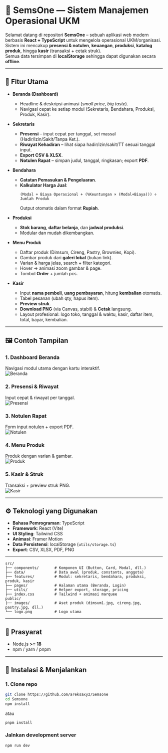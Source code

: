 # 💼 SemsOne — Sistem Manajemen Operasional UKM

Selamat datang di repositori **SemsOne** – sebuah aplikasi web modern berbasis **React + TypeScript** untuk mengelola operasional UKM/organisasi.  
Sistem ini mencakup **presensi & notulen**, **keuangan**, **produksi**, **katalog produk**, hingga **kasir** (transaksi + cetak struk).  
Semua data tersimpan di **localStorage** sehingga dapat digunakan secara **offline**.

---

## 🎯 Fitur Utama

* **Beranda (Dashboard)**
  * Headline & deskripsi animasi (*small price, big taste*).
  * Navigasi cepat ke setiap modul (Sekretaris, Bendahara, Produksi, Produk, Kasir).

* **Sekretaris**
  * **Presensi** – input cepat per tanggal, set massal (Hadir/Izin/Sakit/Tanpa Ket.).
  * **Riwayat Kehadiran** – lihat siapa hadir/izin/sakit/TT sesuai tanggal input.
  * **Export CSV & XLSX**.
  * **Notulen Rapat** – simpan judul, tanggal, ringkasan; export **PDF**.

* **Bendahara**
  * **Catatan Pemasukan & Pengeluaran**.
  * **Kalkulator Harga Jual**:  
    ```
    (Modal + Biaya Operasional + (%Keuntungan × (Modal+Biaya))) ÷ Jumlah Produk
    ```
    Output otomatis dalam format **Rupiah**.

* **Produksi**
  * **Stok barang**, **daftar belanja**, dan **jadwal produksi**.
  * Modular dan mudah dikembangkan.

* **Menu Produk**
  * Daftar produk (Dimsum, Cireng, Pastry, Brownies, Kopi).
  * Gambar produk dari **galeri lokal** (bukan link).
  * Varian & harga jelas, search + filter kategori.
  * Hover → animasi zoom gambar & page.
  * Tombol **Order** + jumlah pcs.

* **Kasir**
  * Input **nama pembeli**, **uang pembayaran**, hitung **kembalian** otomatis.
  * Tabel pesanan (ubah qty, hapus item).
  * **Preview struk**.
  * **Download PNG** (via Canvas, stabil) & **Cetak** langsung.
  * Layout profesional: logo toko, tanggal & waktu, kasir, daftar item, total, bayar, kembalian.

---

## 🖼️ Contoh Tampilan

### 1. Dashboard Beranda
Navigasi modul utama dengan kartu interaktif.  
![Beranda](docs/beranda.png)

### 2. Presensi & Riwayat
Input cepat & riwayat per tanggal.  
![Presensi](docs/presensi.png)

### 3. Notulen Rapat
Form input notulen + export PDF.  
![Notulen](docs/notulen.png)

### 4. Menu Produk
Produk dengan varian & gambar.  
![Produk](docs/produk.png)

### 5. Kasir & Struk
Transaksi + preview struk PNG.  
![Kasir](docs/kasir.png)

---

## ⚙️ Teknologi yang Digunakan

* **Bahasa Pemrograman**: TypeScript
* **Framework**: React (Vite)
* **UI Styling**: Tailwind CSS
* **Animasi**: Framer Motion
* **Data Persistensi**: localStorage (`utils/storage.ts`)
* **Export**: CSV, XLSX, PDF, PNG

---
```plaintext
src/
├── components/       # Komponen UI (Button, Card, Modal, dll.)
├── data/             # Data awal (produk, constants, anggota)
├── features/         # Modul: sekretaris, bendahara, produksi, produk, kasir
├── pages/            # Halaman utama (Beranda, Login)
├── utils/            # Helper export, storage, pricing
├── index.css         # Tailwind + animasi marquee
public/
├── images/           # Aset produk (dimsum1.jpg, cireng.jpg, pastry.jpg, dll.)
└── logo.png          # Logo utama

```
---

## 🔧 Prasyarat

* Node.js **>= 18**
* npm / yarn / pnpm

---

## 🚀 Instalasi & Menjalankan

### 1. Clone repo
```bash
git clone https://github.com/areksaxyz/Semsone
cd Semsone
npm install
```
atau
```
pnpm install
```
### Jalnkan development server
```
npm run dev
```


